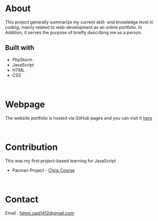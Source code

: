 # About

This project generally summarize my current skill- and knowledge level in coding, mainly related to web-development 
as an online portfolio. In Addition, it serves the purpose of briefly describing me as a person.
<br>

## Built with

* PhpStorm
* JavaScript
* HTML
* CSS

<br>

# Webpage

The website portfolio is hosted via GitHub pages and you can visit it [here](https://https://zulfahmizaid.github.io/WebsitePortfolio/)

<br>

# Contribution
This was my first project-based learning for JavaScript
* Pacman Project - [Chris Course](https://youtu.be/5IMXpp3rohQ)

<br>

# Contact

Email : fahmi.zaid1412@gmail.com
